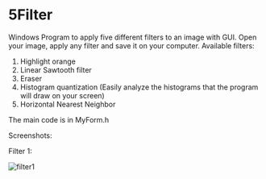 # 5Filter
Windows Program to apply five different filters to an image with GUI.
Open your image, apply any filter and save it on your computer. Available filters:
1) Highlight orange 
2) Linear Sawtooth filter 
3) Eraser 
4) Histogram quantization (Easily analyze the histograms that the program will draw on your screen) 
5) Horizontal Nearest Neighbor

The main code is in MyForm.h

Screenshots:

  Filter 1:
  
![filter1](https://user-images.githubusercontent.com/37930588/179541283-45391ca5-9173-4d95-9b11-da21977c0934.PNG)
